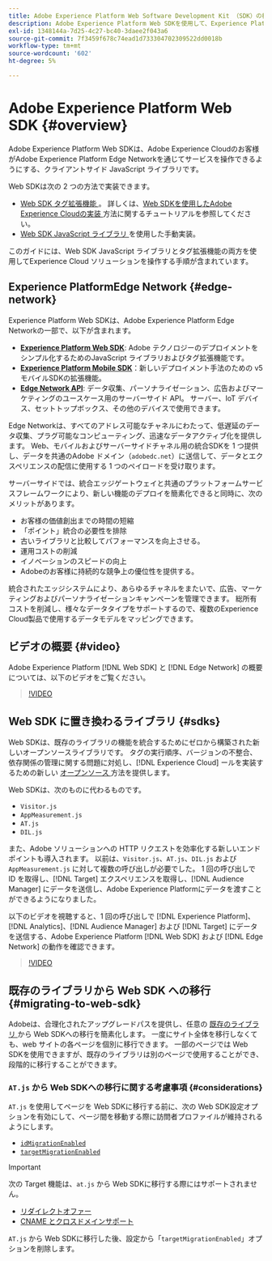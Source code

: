 ```yaml
---
title: Adobe Experience Platform Web Software Development Kit （SDK）の概要
description: Adobe Experience Platform Web SDKを使用して、Experience Platform機能を web サイトに統合する方法を説明します。
exl-id: 1348144a-7d25-4c27-bc40-3daee2f043a6
source-git-commit: 7f3459f678c74ead1d733304702309522dd0018b
workflow-type: tm+mt
source-wordcount: '602'
ht-degree: 5%

---
```


# Adobe Experience Platform Web SDK {#overview}

Adobe Experience Platform Web SDKは、Adobe Experience Cloudのお客様がAdobe Experience Platform Edge Networkを通じてサービスを操作できるようにする、クライアントサイド JavaScript ライブラリです。

Web SDKは次の 2 つの方法で実装できます。

* [Web SDK タグ拡張機能 ](../tags/extensions/client/web-sdk/web-sdk-extension-configuration.md)。 詳しくは、[Web SDKを使用したAdobe Experience Cloudの実装 ](https://experienceleague.adobe.com/docs/platform-learn/implement-web-sdk/overview.html?lang=ja) 方法に関するチュートリアルを参照してください。
* [Web SDK JavaScript ライブラリ ](install/library.md) を使用した手動実装。

このガイドには、Web SDK JavaScript ライブラリとタグ拡張機能の両方を使用してExperience Cloud ソリューションを操作する手順が含まれています。

## Experience PlatformEdge Network {#edge-network}



Experience Platform Web SDKは、Adobe Experience Platform Edge Networkの一部で、以下が含まれます。

* **[Experience Platform Web SDK](#overview)**: Adobe テクノロジーのデプロイメントをシンプル化するためのJavaScript ライブラリおよびタグ拡張機能です。
* **[Experience Platform Mobile SDK](https://developer.adobe.com/client-sdks/home/)**：新しいデプロイメント手法のための v5 モバイルSDKの拡張機能。
* **[Edge Network API](https://developer.adobe.com/data-collection-apis/docs/api/)**: データ収集、パーソナライゼーション、広告およびマーケティングのユースケース用のサーバーサイド API。 サーバー、IoT デバイス、セットトップボックス、その他のデバイスで使用できます。

Edge Networkは、すべてのアドレス可能なチャネルにわたって、低遅延のデータ収集、プラグ可能なコンピューティング、迅速なデータアクティブ化を提供します。 Web、モバイルおよびサーバーサイドチャネル用の統合SDKを 1 つ提供し、データを共通のAdobe ドメイン（`adobedc.net`）に送信して、データとエクスペリエンスの配信に使用する 1 つのペイロードを受け取ります。

サーバーサイドでは、統合エッジゲートウェイと共通のプラットフォームサービスフレームワークにより、新しい機能のデプロイを簡素化できると同時に、次のメリットがあります。

* お客様の価値創出までの時間の短縮
* 「ポイント」統合の必要性を排除
* 古いライブラリと比較してパフォーマンスを向上させる。
* 運用コストの削減
* イノベーションのスピードの向上
* Adobeのお客様に持続的な競争上の優位性を提供する。

統合されたエッジシステムにより、あらゆるチャネルをまたいで、広告、マーケティングおよびパーソナライゼーションキャンペーンを管理できます。 総所有コストを削減し、様々なデータタイプをサポートするので、複数のExperience Cloud製品で使用するデータモデルをマッピングできます。

## ビデオの概要 {#video}

Adobe Experience Platform [!DNL Web SDK] と [!DNL Edge Network] の概要については、以下のビデオをご覧ください。

>[!VIDEO](https://video.tv.adobe.com/v/34141?quality=12&learn=on)

## Web SDK に置き換わるライブラリ {#sdks}

Web SDKは、既存のライブラリの機能を統合するためにゼロから構築された新しいオープンソースライブラリです。 タグの実行順序、バージョンの不整合、依存関係の管理に関する問題に対処し、[!DNL Experience Cloud] ールを実装するための新しい [ オープンソース ](https://github.com/adobe/alloy) 方法を提供します。

Web SDKは、次のものに代わるものです。

* `Visitor.js`
* `AppMeasurement.js`
* `AT.js`
* `DIL.js`

また、Adobe ソリューションへの HTTP リクエストを効率化する新しいエンドポイントも導入されます。 以前は、`Visitor.js`、`AT.js`、`DIL.js` および `AppMeasurement.js` に対して複数の呼び出しが必要でした。 1 回の呼び出しで ID を取得し、[!DNL Target] エクスペリエンスを取得し、[!DNL Audience Manager] にデータを送信し、Adobe Experience Platformにデータを渡すことができるようになりました。

以下のビデオを視聴すると、1 回の呼び出しで [!DNL Experience Platform]、[!DNL Analytics]、[!DNL Audience Manager] および [!DNL Target] にデータを送信する、Adobe Experience Platform [!DNL Web SDK] および [!DNL Edge Network] の動作を確認できます。

>[!VIDEO](https://video.tv.adobe.com/v/34148)

## 既存のライブラリから Web SDK への移行 {#migrating-to-web-sdk}

Adobeは、合理化されたアップグレードパスを提供し、任意の [ 既存のライブラリ ](#sdks) から Web SDKへの移行を簡素化します。 一度にサイト全体を移行しなくても、web サイトの各ページを個別に移行できます。 一部のページでは Web SDKを使用できますが、既存のライブラリは別のページで使用することができ、段階的に移行することができます。

### `AT.js` から Web SDKへの移行に関する考慮事項 {#considerations}

`AT.js` を使用してページを Web SDKに移行する前に、次の Web SDK設定オプションを有効にして、ページ間を移動する際に訪問者プロファイルが維持されるようにします。

* [`idMigrationEnabled`](/help/web-sdk/commands/configure/idmigrationenabled.md)
* [`targetMigrationEnabled`](/help/web-sdk/commands/configure/targetmigrationenabled.md)

>[!IMPORTANT]
>
>次の Target 機能は、`at.js` から Web SDKに移行する際にはサポートされません。
>
>* [リダイレクトオファー](https://experienceleague.adobe.com/docs/target/using/experiences/offers/offer-redirect.html?lang=ja)
>* [CNAME とクロスドメインサポート](https://experienceleague.adobe.com/docs/target-dev/developer/client-side/at-js-implementation/atjs-cookies.html)

`AT.js` から Web SDKに移行した後、設定から「`targetMigrationEnabled`」オプションを削除します。
